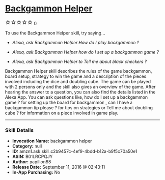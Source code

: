 # [Backgammon Helper](http://alexa.amazon.com/#skills/amzn1.ask.skill.c2b9457c-4ef9-4bdd-b12a-b9f5c70a50e1)
![0 stars](../../images/ic_star_border_black_18dp_1x.png)![0 stars](../../images/ic_star_border_black_18dp_1x.png)![0 stars](../../images/ic_star_border_black_18dp_1x.png)![0 stars](../../images/ic_star_border_black_18dp_1x.png)![0 stars](../../images/ic_star_border_black_18dp_1x.png) 0

To use the Backgammon Helper skill, try saying...

* *Alexa, ask Backgammon Helper How do I play backgammon ?*

* *Alexa, ask Backgammon Helper how do I set up a backgammon game ?*

* *Alexa, ask Backgammon Helper to Tell me about black checkers ?*

Backgammon Helper skill describes the rules of the game backgammon, board setup, strategy to win the game and a description of the pieces involved including the dice and doubling cube. The game can be played with 2 persons only and the skill also gives an overview of the game. After hearing the answer to a question, you can also find the details listed in the Alexa App. You can ask questions like, how do I set up a backgammon game ? for setting up the board for backgammon , can I have a backgammon tip please ? for tips on strategies or Tell me about doubling cube ? for information on a piece involved in game play.

***

### Skill Details

* **Invocation Name:** backgammon helper
* **Category:** null
* **ID:** amzn1.ask.skill.c2b9457c-4ef9-4bdd-b12a-b9f5c70a50e1
* **ASIN:** B01LRCPQJY
* **Author:** papillon88
* **Release Date:** September 11, 2016 @ 02:43:11
* **In-App Purchasing:** No
